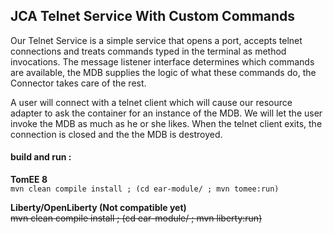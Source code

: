 ## JCA Telnet Service With Custom Commands

Our Telnet Service is a simple service that opens a port, accepts telnet connections and treats commands typed in the terminal as method invocations. The message listener interface determines which commands are available, the MDB supplies the logic of what these commands do, the Connector takes care of the rest.

A user will connect with a telnet client which will cause our resource adapter to ask the container for an instance of the MDB. We will let the user invoke the MDB as much as he or she likes. When the telnet client exits, the connection is closed and the the MDB is destroyed.

#### build and run :     
**TomEE 8**     
`mvn clean compile install ; (cd ear-module/ ; mvn tomee:run)`

**Liberty/OpenLiberty (Not compatible yet)**     
~~mvn clean compile install ; (cd ear-module/ ; mvn liberty:run)~~